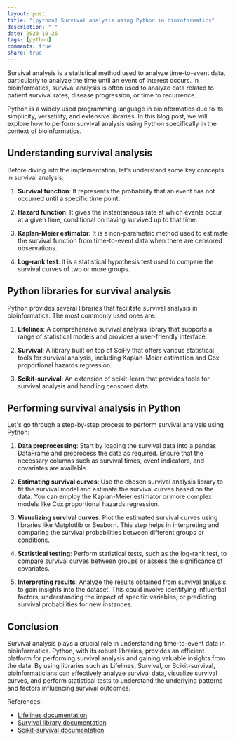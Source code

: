```yaml
---
layout: post
title: "[python] Survival analysis using Python in bioinformatics"
description: " "
date: 2023-10-26
tags: [python]
comments: true
share: true
---
```


Survival analysis is a statistical method used to analyze time-to-event data, particularly to analyze the time until an event of interest occurs. In bioinformatics, survival analysis is often used to analyze data related to patient survival rates, disease progression, or time to recurrence.

Python is a widely used programming language in bioinformatics due to its simplicity, versatility, and extensive libraries. In this blog post, we will explore how to perform survival analysis using Python specifically in the context of bioinformatics.

## Understanding survival analysis

Before diving into the implementation, let's understand some key concepts in survival analysis:

1. **Survival function**: It represents the probability that an event has not occurred until a specific time point.

2. **Hazard function**: It gives the instantaneous rate at which events occur at a given time, conditional on having survived up to that time.

3. **Kaplan-Meier estimator**: It is a non-parametric method used to estimate the survival function from time-to-event data when there are censored observations.

4. **Log-rank test**: It is a statistical hypothesis test used to compare the survival curves of two or more groups.

## Python libraries for survival analysis

Python provides several libraries that facilitate survival analysis in bioinformatics. The most commonly used ones are:

1. **Lifelines**: A comprehensive survival analysis library that supports a range of statistical models and provides a user-friendly interface.

2. **Survival**: A library built on top of SciPy that offers various statistical tools for survival analysis, including Kaplan-Meier estimation and Cox proportional hazards regression.

3. **Scikit-survival**: An extension of scikit-learn that provides tools for survival analysis and handling censored data.

## Performing survival analysis in Python

Let's go through a step-by-step process to perform survival analysis using Python:

1. **Data preprocessing**: Start by loading the survival data into a pandas DataFrame and preprocess the data as required. Ensure that the necessary columns such as survival times, event indicators, and covariates are available.

2. **Estimating survival curves**: Use the chosen survival analysis library to fit the survival model and estimate the survival curves based on the data. You can employ the Kaplan-Meier estimator or more complex models like Cox proportional hazards regression.

3. **Visualizing survival curves**: Plot the estimated survival curves using libraries like Matplotlib or Seaborn. This step helps in interpreting and comparing the survival probabilities between different groups or conditions.

4. **Statistical testing**: Perform statistical tests, such as the log-rank test, to compare survival curves between groups or assess the significance of covariates.

5. **Interpreting results**: Analyze the results obtained from survival analysis to gain insights into the dataset. This could involve identifying influential factors, understanding the impact of specific variables, or predicting survival probabilities for new instances.

## Conclusion

Survival analysis plays a crucial role in understanding time-to-event data in bioinformatics. Python, with its robust libraries, provides an efficient platform for performing survival analysis and gaining valuable insights from the data. By using libraries such as Lifelines, Survival, or Scikit-survival, bioinformaticians can effectively analyze survival data, visualize survival curves, and perform statistical tests to understand the underlying patterns and factors influencing survival outcomes.

References:
- [Lifelines documentation](https://lifelines.readthedocs.io/)
- [Survival library documentation](https://pypi.org/project/survival/)
- [Scikit-survival documentation](https://scikit-survival.readthedocs.io/)